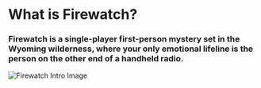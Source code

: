 # What is Firewatch?
### Firewatch is a single-player first-person mystery set in the Wyoming wilderness, where your only emotional lifeline is the person on the other end of a handheld radio.
![Firewatch Intro Image](https://sophiaatkinson.com/sa/wp-content/uploads/2021/04/ss_80432f2d4f4192017115c23e7dff090df95b204a.600x338.jpg)
